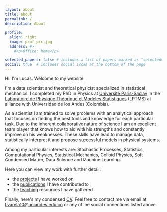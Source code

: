 ```yaml
---
layout: about
title: about
permalink: /
description: About

profile:
  align: right
  image: prof_pic.jpg
  address: #>
    #<p>Office: home</p>

selected_papers: false # includes a list of papers marked as "selected={true}"
social: true  # includes social icons at the bottom of the page
---
```


Hi. I'm Lucas. Welcome to my website. 

I'm a data scientist and theoretical physicist specialized in statistical mechanics. I completed my PhD in Physics at [Université Paris-Saclay](https://www.universite-paris-saclay.fr/en) in the 
[Laboratoire de Physique Théorique et Modèles Statistiques](http://lptms.u-psud.fr/en/) (LPTMS) at alliance with [Universidad de los Andes](https://uniandes.edu.co/en) (Colombia). 

As a scientist I am trained to solve problems with an analytical approach that focuses on finding the best tools and knowledge for each particular task. Due to the inherent collaborative nature of science I am an excellent team player that knows how to aid with his strengths and constantly improve on his weaknesses. These skills have lead to manage data, statistically interpret it and propose successful models in physical systems. 

Among my particular interests are: Stochastic Processes, Statistics, Computational Physics, Statistical Mechanics, Colloid Physics, Soft Condensed Matter, Data Science and Machine Learning.

Here you can view my work with further detail:

* the [projects](https://lucasvarela.github.io/projects/) I have worked on
* the [publications](https://lucasvarela.github.io/publications/) I have contributed to
* the [teaching](https://lucasvarela.github.io/teaching/) resources I have gathered

Finally, here's my condensed [CV](https://lucasvarela.github.io/assets/pdf/CV.pdf). Feel free to contact me via email at [l.varela10@uniandes.edu.co](mailto:l.varela10@uniandes.edu.co) or any of the social connections listed above.
